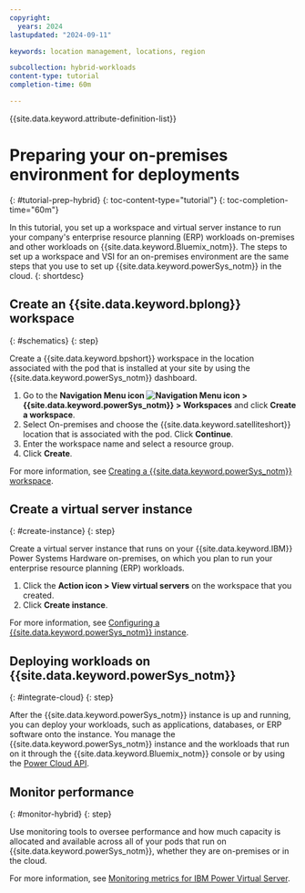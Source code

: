 ```yaml
---
copyright:
  years: 2024
lastupdated: "2024-09-11"

keywords: location management, locations, region

subcollection: hybrid-workloads
content-type: tutorial
completion-time: 60m

---
```


{{site.data.keyword.attribute-definition-list}}

# Preparing your on-premises environment for deployments
{: #tutorial-prep-hybrid}
{: toc-content-type="tutorial"}
{: toc-completion-time="60m"}

In this tutorial, you set up a workspace and virtual server instance to run your company's enterprise resource planning (ERP) workloads on-premises and other workloads on {{site.data.keyword.Bluemix_notm}}. The steps to set up a workspace and VSI for an on-premises environment are the same steps that you use to set up {{site.data.keyword.powerSys_notm}} in the cloud.
{: shortdesc}

## Create an {{site.data.keyword.bplong}} workspace
{: #schematics}
{: step}

Create a {{site.data.keyword.bpshort}} workspace in the location associated with the pod that is installed at your site by using the {{site.data.keyword.powerSys_notm}} dashboard.


1. Go to the **Navigation Menu icon ![Navigation Menu icon](../icons/icon_hamburger.svg "Menu") > {{site.data.keyword.powerSys_notm}} > Workspaces** and click **Create a workspace**.
1. Select On-premises and choose the {{site.data.keyword.satelliteshort}} location that is associated with the pod. Click **Continue**.
1. Enter the workspace name and select a resource group.
1. Click **Create**.

For more information, see [Creating a {{site.data.keyword.powerSys_notm}} workspace](/docs/power-iaas?topic=power-iaas-creating-power-virtual-server#creating-service).

## Create a virtual server instance
{: #create-instance}
{: step}

Create a virtual server instance that runs on your {{site.data.keyword.IBM}} Power Systems Hardware on-premises, on which you plan to run your enterprise resource planning (ERP) workloads.



1. Click the **Action icon > View virtual servers** on the workspace that you created.
1. Click **Create instance**.

For more information, see [Configuring a {{site.data.keyword.powerSys_notm}} instance](/docs/power-iaas?topic=power-iaas-creating-power-virtual-server#configuring-instance).

## Deploying workloads on {{site.data.keyword.powerSys_notm}}
{: #integrate-cloud}
{: step}

After the {{site.data.keyword.powerSys_notm}} instance is up and running, you can deploy your workloads, such as applications, databases, or ERP software onto the instance. You manage the {{site.data.keyword.powerSys_notm}} instance and the workloads that run on it through the {{site.data.keyword.Bluemix_notm}} console or by using the [Power Cloud API](/apidocs/power-cloud).

## Monitor performance
{: #monitor-hybrid}
{: step}

Use monitoring tools to oversee performance and how much capacity is allocated and available across all of your pods that run on {{site.data.keyword.powerSys_notm}}, whether they are on-premises or in the cloud.

For more information, see [Monitoring metrics for IBM Power Virtual Server](/docs/power-iaas?topic=power-iaas-monitor-sysdig).
